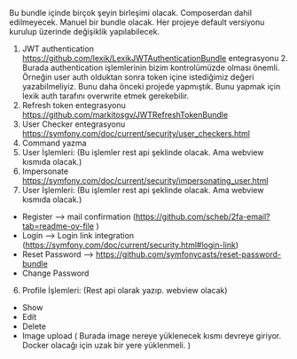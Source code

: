 Bu bundle içinde birçok şeyin birleşimi olacak. Composerdan dahil edilmeyecek. Manuel bir bundle olacak. Her projeye default versiyonu kurulup üzerinde değişiklik yapılabilecek.


1. JWT authentication https://github.com/lexik/LexikJWTAuthenticationBundle entegrasyonu
   2. Burada authentication işlemlerinin bizim kontrolümüzde olması önemli. Örneğin user auth olduktan sonra token içine istediğimiz değeri yazabilmeliyiz. Bunu daha önceki projede yapmıştık. Bunu yapmak için lexik auth tarafını overwrite etmek gerekebilir.
2. Refresh token entegrasyonu https://github.com/markitosgv/JWTRefreshTokenBundle
3. User Checker entegrasyonu https://symfony.com/doc/current/security/user_checkers.html
4. Command yazma 
5. User İşlemleri: (Bu işlemler rest api şeklinde olacak. Ama webview kısmıda olacak.)
4. Impersonate https://symfony.com/doc/current/security/impersonating_user.html
5. User İşlemleri: (Bu işlemler rest api şeklinde olacak. Ama webview kısmıda olacak.)
 - Register --> mail confirmation (https://github.com/scheb/2fa-email?tab=readme-ov-file )
 - Login --> Login link integration (https://symfony.com/doc/current/security.html#login-link)
 - Reset Password --> https://github.com/symfonycasts/reset-password-bundle
 - Change Password
6. Profile İşlemleri: (Rest api olarak yazıp. webview olacak)
- Show
- Edit
- Delete
- Image upload ( Burada image nereye yüklenecek kısmı devreye giriyor. Docker olacağı için uzak bir yere yüklenmeli. )